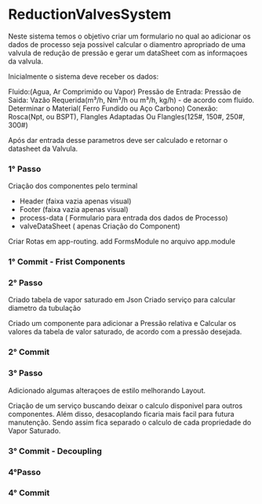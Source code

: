 # ReductionValvesSystem

Neste sistema temos o objetivo criar um formulario no qual ao adicionar os dados de processo seja possivel calcular o diamentro apropriado de uma valvula de redução de pressão e gerar um dataSheet com as informaçoes da valvula.

Inicialmente o sistema deve receber os dados:

Fluido:(Agua, Ar Comprimido ou Vapor)
Pressão de Entrada:
Pressão de Saida:
Vazão Requerida(m³/h, Nm³/h ou m³/h, kg/h) - de acordo com fluido.
Determinar o Material( Ferro Fundido ou Aço Carbono)
Conexão: Rosca(Npt, ou BSPT), Flangles Adaptadas Ou Flangles(125#, 150#, 250#, 300#)

Após dar entrada desse parametros deve ser calculado e retornar o datasheet da Valvula.

### 1° Passo

Criação dos componentes pelo terminal

- Header (faixa vazia apenas visual)
- Footer (faixa vazia apenas visual)
- process-data ( Formulario para entrada dos dados de Processo)
- valveDataSheet ( apenas Criação do Component)

Criar Rotas em app-routing.
add FormsModule no arquivo app.module

### 1° Commit - Frist Components

### 2° Passo

Criado tabela de vapor saturado em Json
Criado serviço para calcular diametro da tubulação

Criado um componente para adicionar a Pressão relativa e Calcular os valores da tabela de valor saturado, de acordo com a pressão desejada.

### 2° Commit

### 3° Passo

Adicionado algumas alteraçoes de estilo melhorando Layout.

Criação de um serviço buscando deixar o calculo disponivel para outros componentes.
Além disso, desacoplando ficaria mais facil para futura manutenção.
Sendo assim fica separado o calculo de cada propriedade do Vapor Saturado.

### 3° Commit - Decoupling

### 4°Passo

### 4° Commit
